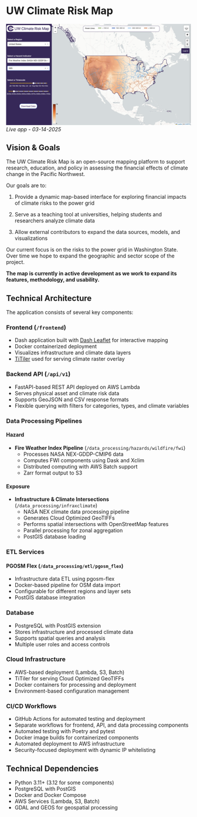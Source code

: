 # UW Climate Risk Map

![Screenshot of Map](./docs/screenshots/main.png)
*Live app - 03-14-2025*

## Vision & Goals
The UW Climate Risk Map is an open-source mapping platform to support research, education, and policy in assessing the financial effects of climate change in the Pacific Northwest. 

Our goals are to:
1. Provide a dynamic map-based interface for exploring financial impacts of climate risks to the power grid

2. Serve as a teaching tool at universities, helping students and researchers analyze climate data

3. Allow external contributors to expand the data sources, models, and visualizations

Our current focus is on the risks to the power grid in Washington State. Over time we hope to expand the geographic and sector scope of the project. 

**The map is currently in active development as we work to expand its features, methodology, and usability.**

## Technical Architecture

The application consists of several key components:

### Frontend (`/frontend`)
- Dash application built with [Dash Leaflet](https://www.dash-leaflet.com/) for interactive mapping
- Docker containerized deployment
- Visualizes infrastructure and climate data layers
- [TiTiler](https://developmentseed.org/titiler/) used for serving climate raster overlay

### Backend API (`/api/v1`)
- FastAPI-based REST API deployed on AWS Lambda
- Serves physical asset and climate risk data
- Supports GeoJSON and CSV response formats
- Flexible querying with filters for categories, types, and climate variables

### Data Processing Pipelines

#### Hazard
- **Fire Weather Index Pipeline** (`/data_processing/hazards/wildfire/fwi`)
  - Processes NASA NEX-GDDP-CMIP6 data
  - Computes FWI components using Dask and Xclim
  - Distributed computing with AWS Batch support
  - Zarr format output to S3

#### Exposure
- **Infrastructure & Climate Intersections** (`/data_processing/infraxclimate`)
    - NASA NEX climate data processing pipeline
    - Generates Cloud Optimized GeoTIFFs
    - Performs spatial intersections with OpenStreetMap features
    - Parallel processing for zonal aggregation
    - PostGIS database loading


### ETL Services

#### PGOSM Flex (`/data_processing/etl/pgosm_flex`)
- Infrastructure data ETL using pgosm-flex
- Docker-based pipeline for OSM data import
- Configurable for different regions and layer sets
- PostGIS database integration

### Database
- PostgreSQL with PostGIS extension
- Stores infrastructure and processed climate data
- Supports spatial queries and analysis
- Multiple user roles and access controls

### Cloud Infrastructure
- AWS-based deployment (Lambda, S3, Batch)
- TiTiler for serving Cloud Optimized GeoTIFFs
- Docker containers for processing and deployment
- Environment-based configuration management

### CI/CD Workflows
- GitHub Actions for automated testing and deployment
- Separate workflows for frontend, API, and data processing components
- Automated testing with Poetry and pytest
- Docker image builds for containerized components
- Automated deployment to AWS infrastructure
- Security-focused deployment with dynamic IP whitelisting

## Technical Dependencies
- Python 3.11+ (3.12 for some components)
- PostgreSQL with PostGIS
- Docker and Docker Compose
- AWS Services (Lambda, S3, Batch)
- GDAL and GEOS for geospatial processing
